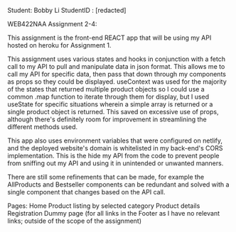﻿Student: Bobby Li StudentID : [redacted]

WEB422NAA Assignment 2-4:

This assignment is the front-end REACT app that will be using my API hosted on heroku for Assignment 1.

This assignment uses various states and hooks in conjunction with a fetch call to my API to pull and manipulate data in json format. This allows me to call my API for specific data, then pass that down through my components as props so they could be displayed.
useContext was used for the majority of the states that returned multiple product objects so I could use a common .map function to iterate through them for display, but I used useState for specific situations wherein a simple array is returned or a single product object is returned. This saved on excessive use of props, although there's definitely room for improvement in streamlining the different methods used.

This app also uses environment variables that were configured on netlify, and the deployed website's domain is whitelisted in my back-end's CORS implementation. This is the hide my API from the code to prevent people from sniffing out my API and using it in unintended or unwanted manners.

There are still some refinements that can be made, for example the AllProducts and Bestseller components can be redundant and solved with a single component that changes based on the API call.

Pages:
Home
Product listing by selected category
Product details
Registration
Dummy page (for all links in the Footer as I have no relevant links; outside of the scope of the assignment)
